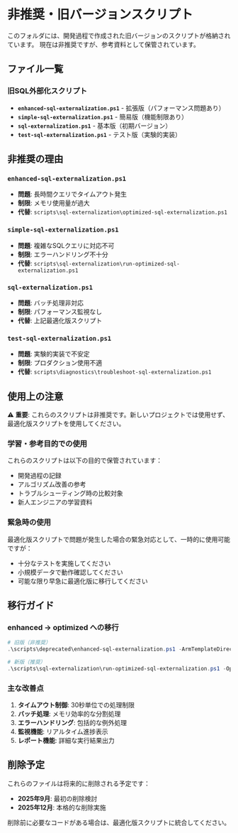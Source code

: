 # 非推奨・旧バージョンスクリプト

このフォルダには、開発過程で作成された旧バージョンのスクリプトが格納されています。
現在は非推奨ですが、参考資料として保管されています。

## ファイル一覧

### 旧SQL外部化スクリプト
- **`enhanced-sql-externalization.ps1`** - 拡張版（パフォーマンス問題あり）
- **`simple-sql-externalization.ps1`** - 簡易版（機能制限あり）
- **`sql-externalization.ps1`** - 基本版（初期バージョン）
- **`test-sql-externalization.ps1`** - テスト版（実験的実装）

## 非推奨の理由

### `enhanced-sql-externalization.ps1`
- **問題**: 長時間クエリでタイムアウト発生
- **制限**: メモリ使用量が過大
- **代替**: `scripts\sql-externalization\optimized-sql-externalization.ps1`

### `simple-sql-externalization.ps1`
- **問題**: 複雑なSQLクエリに対応不可
- **制限**: エラーハンドリング不十分
- **代替**: `scripts\sql-externalization\run-optimized-sql-externalization.ps1`

### `sql-externalization.ps1`
- **問題**: バッチ処理非対応
- **制限**: パフォーマンス監視なし
- **代替**: 上記最適化版スクリプト

### `test-sql-externalization.ps1`
- **問題**: 実験的実装で不安定
- **制限**: プロダクション使用不適
- **代替**: `scripts\diagnostics\troubleshoot-sql-externalization.ps1`

## 使用上の注意

⚠️ **重要**: これらのスクリプトは非推奨です。新しいプロジェクトでは使用せず、最適化版スクリプトを使用してください。

### 学習・参考目的での使用
これらのスクリプトは以下の目的で保管されています：
- 開発過程の記録
- アルゴリズム改善の参考
- トラブルシューティング時の比較対象
- 新人エンジニアの学習資料

### 緊急時の使用
最適化版スクリプトで問題が発生した場合の緊急対応として、一時的に使用可能ですが：
- 十分なテストを実施してください
- 小規模データで動作確認してください
- 可能な限り早急に最適化版に移行してください

## 移行ガイド

### enhanced → optimized への移行
```powershell
# 旧版（非推奨）
.\scripts\deprecated\enhanced-sql-externalization.ps1 -ArmTemplateDirectory "src\dev\arm_template"

# 新版（推奨）
.\scripts\sql-externalization\run-optimized-sql-externalization.ps1 -Operation both
```

### 主な改善点
1. **タイムアウト制御**: 30秒単位での処理制限
2. **バッチ処理**: メモリ効率的な分割処理
3. **エラーハンドリング**: 包括的な例外処理
4. **監視機能**: リアルタイム進捗表示
5. **レポート機能**: 詳細な実行結果出力

## 削除予定

これらのファイルは将来的に削除される予定です：
- **2025年9月**: 最初の削除検討
- **2025年12月**: 本格的な削除実施

削除前に必要なコードがある場合は、最適化版スクリプトに統合してください。
